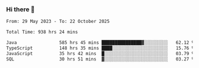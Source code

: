 ### Hi there 👋

<!--START_SECTION:waka-->

```txt
From: 29 May 2023 - To: 22 October 2025

Total Time: 938 hrs 24 mins

Java                585 hrs 45 mins ███████████████▓░░░░░░░░░   62.12 %
TypeScript          148 hrs 35 mins ████░░░░░░░░░░░░░░░░░░░░░   15.76 %
JavaScript          35 hrs 42 mins  █░░░░░░░░░░░░░░░░░░░░░░░░   03.79 %
SQL                 30 hrs 51 mins  ▓░░░░░░░░░░░░░░░░░░░░░░░░   03.27 %
```

<!--END_SECTION:waka-->
<!--
**the-beef-calculator/the-beef-calculator** is a ✨ _special_ ✨ repository because its `README.md` (this file) appears on your GitHub profile.

Here are some ideas to get you started:

- 🔭 I’m currently working on ...
- 🌱 I’m currently learning ...
- 👯 I’m looking to collaborate on ...
- 🤔 I’m looking for help with ...
- 💬 Ask me about ...
- 📫 How to reach me: ...
- 😄 Pronouns: ...
- ⚡ Fun fact: ...
-->
